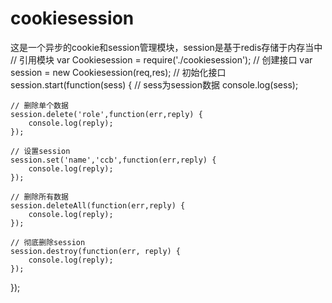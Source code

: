 # cookiesession
这是一个异步的cookie和session管理模块，session是基于redis存储于内存当中
// 引用模块
var Cookiesession = require('./cookiesession');
// 创建接口
var session =  new Cookiesession(req,res);
// 初始化接口
session.start(function(sess) {
    // sess为session数据
    console.log(sess);
    
    // 删除单个数据           
    session.delete('role',function(err,reply) {
        console.log(reply);
    });

    // 设置session
    session.set('name','ccb',function(err,reply) {
        console.log(reply);
    });

    // 删除所有数据
    session.deleteAll(function(err,reply) {
        console.log(reply);
    });

    // 彻底删除session
    session.destroy(function(err, reply) {
        console.log(reply);
    });
    
});
